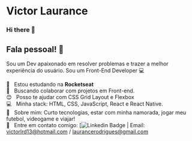 # Victor Laurance

### Hi there 👋
## Fala pessoal! 👋
Sou um Dev apaixonado em resolver problemas e trazer a melhor experiência do usuário.
Sou um Front-End Developer :computer:

 :rocket:  &nbsp; Estou estudando na **Rocketseat**
 <br/> :purple_heart: &nbsp; Buscando colaborar com projetos em Front-end.
 <br/> :blush: &nbsp; Posso te ajudar com CSS Grid Layout e Flexbox
 <br/> :computer: &nbsp; Minha stack: HTML, CSS, JavaScript, React e React Native.
 <br/> 💬  &nbsp; Sobre mim: Curto tecnologias, estar com minha namorada, jogar meu futebol, videogame e viajar!
 <br/> :email: &nbsp; Entre em contato comigo: [![Linkedin Badge](https://www.linkedin.com/in/victor-laurance-267265191/) 
| 
Email: victorlrd13@hotmail.com / laurancerodrigues@gmail.com

<!--
**Laurance10/Laurance10** is a ✨ _special_ ✨ repository because its `README.md` (this file) appears on your GitHub profile.
